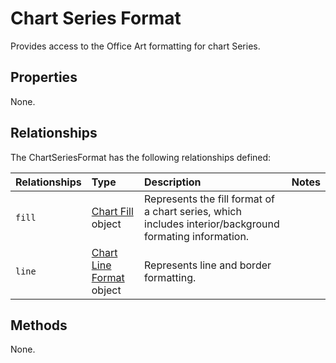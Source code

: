 # Chart Series Format
Provides access to the Office Art formatting for chart Series.

## Properties
None.

## Relationships
The ChartSeriesFormat has the following relationships defined:

| Relationships    | Type    |Description|Notes |
|:-----------------|:--------|:----------|:-----|
| `fill`          |[Chart Fill](chartFill.md) object | Represents the fill format of a chart series, which includes interior/background formating information. 
| `line`          |[Chart Line Format](chartLineFormat.md) object | Represents line and border formatting.


## Methods
None.